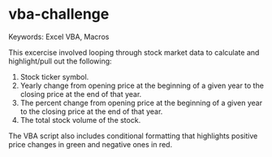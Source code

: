 # vba-challenge

Keywords: Excel VBA, Macros

This excercise involved looping through stock market data to calculate and highlight/pull out the following:

1) Stock ticker symbol.
2) Yearly change from opening price at the beginning of a given year to the closing price at the end of that year.
3) The percent change from opening price at the beginning of a given year to the closing price at the end of that year.
4) The total stock volume of the stock.

The VBA script also includes conditional formatting that highlights positive price changes in green and negative ones in red. 
